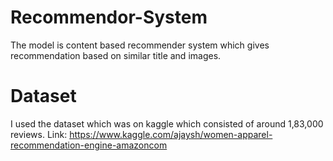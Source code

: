 # Recommendor-System
The model is content based recommender system which gives recommendation based on similar title and images.

# Dataset
I used the dataset which was on kaggle which consisted of around 1,83,000 reviews. Link: https://www.kaggle.com/ajaysh/women-apparel-recommendation-engine-amazoncom


